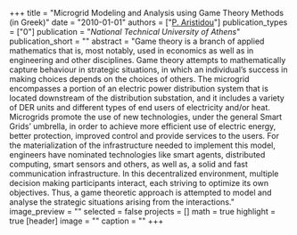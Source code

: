 +++
title = "Microgrid Modeling and Analysis using Game Theory Methods (in Greek)"
date = "2010-01-01"
authors = ["[P. Aristidou](https://www.paristidou.info)"]
publication_types = ["0"]
publication = "_National Technical University of Athens_"
publication_short = ""
abstract = "Game theory is a branch of applied mathematics that is, most notably, used in economics as well as in engineering and other disciplines. Game theory attempts to mathematically capture behaviour in strategic situations, in which an individual’s success in making choices depends on the choices of others. The microgrid encompasses a portion of an electric power distribution system that is located downstream of the distribution substation, and it includes a variety of DER units and different types of end users of electricity and/or heat. Microgrids promote the use of new technologies, under the general Smart Grids’ umbrella, in order to achieve more efficient use of electric energy, better protection, improved control and provide services to the users. For the materialization of the infrastructure needed to implement this model, engineers have nominated technologies like smart agents, distributed computing, smart sensors and others, as well as, a solid and fast communication infrastructure. In this decentralized environment, multiple decision making participants interact, each striving to optimize its own objectives. Thus, a game theoretic approach is attempted to model and analyse the strategic situations arising from the interactions."
image_preview = ""
selected = false
projects = []
math = true
highlight = true
[header]
image = ""
caption = ""
+++

